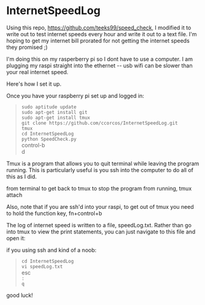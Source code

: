 InternetSpeedLog
================

Using this repo, https://github.com/teeks99/speed_check, I modified it to write out to test internet speeds every hour and write it out to a text file. I'm hoping to get my internet bill prorated for not getting the internet speeds they promised ;)

I'm doing this on my rasperberry pi so I dont have to use a computer. I am plugging my raspi straight into the ethernet -- usb wifi can be slower than your real internet speed.

Here's how I set it up.

Once you have your raspberry pi set up and logged in:

> `sudo aptitude update`  
> `sudo apt-get install git`  
> `sudo apt-get install tmux`  
> `git clone https://github.com/ccorcos/InternetSpeedLog.git`  
> `tmux`  
> `cd InternetSpeedLog`  
> `python SpeedCheck.py`  
> control-b  
> d  

Tmux is a program that allows you to quit terminal while leaving the program running. This is particularly useful is you ssh into the computer to do all of this as I did. 

from terminal to get back to tmux to stop the program from running, 
tmux attach

Also, note that if you are ssh'd into your raspi, to get out of tmux you need to hold the function key, 
fn+control+b

The log of internet speed is written to a file, speedLog.txt. Rather than go into tmux to view the print statements, you can just navigate to this file and open it:

if you using ssh and kind of a noob:
> `cd InternetSpeedLog`  
> `vi speedLog.txt`  
> esc  
> `:`  
> `q`  

good luck!



